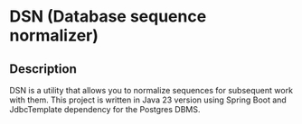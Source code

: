 # DSN (Database sequence normalizer)

## Description
DSN is a utility that allows you to normalize sequences for
subsequent work with them. This project is written in Java 
23 version using Spring Boot and JdbcTemplate dependency 
for the Postgres DBMS.